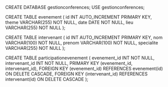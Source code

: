 
CREATE DATABASE gestionconferences;
USE gestionconferences;


CREATE TABLE evenement (
    id INT AUTO_INCREMENT PRIMARY KEY,
    theme VARCHAR(255) NOT NULL,
    date DATE NOT NULL,
    lieu VARCHAR(255) NOT NULL
);


CREATE TABLE intervenant (
    id INT AUTO_INCREMENT PRIMARY KEY,
    nom VARCHAR(100) NOT NULL,
    prenom VARCHAR(100) NOT NULL,
    specialite VARCHAR(255) NOT NULL
);


CREATE TABLE participationevenement (
    evenement_id INT NOT NULL,
    intervenant_id INT NOT NULL,
    PRIMARY KEY (evenement_id, intervenant_id),
    FOREIGN KEY (evenement_id) REFERENCES evenement(id) ON DELETE CASCADE,
    FOREIGN KEY (intervenant_id) REFERENCES intervenant(id) ON DELETE CASCADE
);
